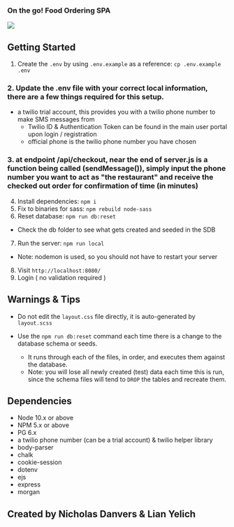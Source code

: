 
###           On the go! Food Ordering SPA        

![](public/images/onthego1.gif)










## Getting Started

1. Create the `.env` by using `.env.example` as a reference: `cp .env.example .env`
### 2. Update the .env file with your correct local information, there are a few things required for this setup.
  - a twilio trial account, this provides you with a twilio phone number to make SMS messages from
    - Twilio ID & Authentication Token can be found in the main user portal upon login / registration
    - official phone is the twilio phone number you have chosen
### 3. at endpoint /api/checkout, near the end of server.js is a function being called (sendMessage()), simply input the phone number you want to act as "the restaurant" and receive the checked out order for confirmation of time (in minutes)

4. Install dependencies: `npm i`
5. Fix to binaries for sass: `npm rebuild node-sass`
6. Reset database: `npm run db:reset`
  - Check the db folder to see what gets created and seeded in the SDB
7. Run the server: `npm run local`
  - Note: nodemon is used, so you should not have to restart your server
8. Visit `http://localhost:8080/`
9. Login ( no validation required )

## Warnings & Tips

- Do not edit the `layout.css` file directly, it is auto-generated by `layout.scss`

- Use the `npm run db:reset` command each time there is a change to the database schema or seeds. 
  - It runs through each of the files, in order, and executes them against the database. 
  - Note: you will lose all newly created (test) data each time this is run, since the schema files will tend to `DROP` the tables and recreate them.

## Dependencies

- Node 10.x or above
- NPM 5.x or above
- PG 6.x
- a twilio phone number (can be a trial account) & twilio helper library
- body-parser
- chalk
- cookie-session
- dotenv
- ejs
- express
- morgan


## Created by Nicholas Danvers & Lian Yelich